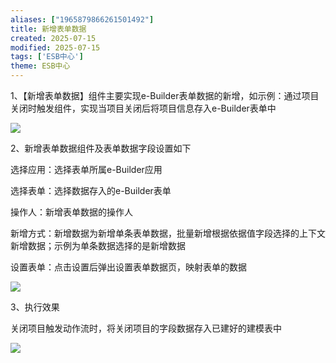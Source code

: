 ```yaml
---
aliases: ["1965879866261501492"]
title: 新增表单数据
created: 2025-07-15
modified: 2025-07-15
tags: ['ESB中心']
theme: ESB中心
---
```


1、【新增表单数据】组件主要实现e-Builder表单数据的新增，如示例：通过项目关闭时触发组件，实现当项目关闭后将项目信息存入e-Builder表单中

![](dccf72ece1d4a66ddfa5fe6c30c4f573.jpg)

2、新增表单数据组件及表单数据字段设置如下

选择应用：选择表单所属e-Builder应用

选择表单：选择数据存入的e-Builder表单

操作人：新增表单数据的操作人

新增方式：新增数据为新增单条表单数据，批量新增根据依据值字段选择的上下文新增数据；示例为单条数据选择的是新增数据

设置表单：点击设置后弹出设置表单数据页，映射表单的数据

![](1e9fc29dc4e449976ca8ebd02bfb08d5.jpg)

3、执行效果

关闭项目触发动作流时，将关闭项目的字段数据存入已建好的建模表中

![](a71bf90207dd94c1a827abb4986de143.jpg)